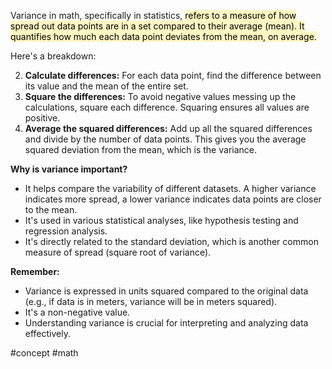 Variance in math, specifically in statistics, <mark style="background: #FFF3A3A6;">refers to a measure of how spread out data points are in a set compared to their average (mean). It quantifies how much each data point deviates from the mean, on average.</mark>

Here's a breakdown:

2. **Calculate differences:** For each data point, find the difference between its value and the mean of the entire set.
4. **Square the differences:** To avoid negative values messing up the calculations, square each difference. Squaring ensures all values are positive.
6. **Average the squared differences:** Add up all the squared differences and divide by the number of data points. This gives you the average squared deviation from the mean, which is the variance.

**Why is variance important?**

- It helps compare the variability of different datasets. A higher variance indicates more spread, a lower variance indicates data points are closer to the mean.
- It's used in various statistical analyses, like hypothesis testing and regression analysis.
- It's directly related to the standard deviation, which is another common measure of spread (square root of variance).

**Remember:**

- Variance is expressed in units squared compared to the original data (e.g., if data is in meters, variance will be in meters squared).
- It's a non-negative value.
- Understanding variance is crucial for interpreting and analyzing data effectively.

#concept #math